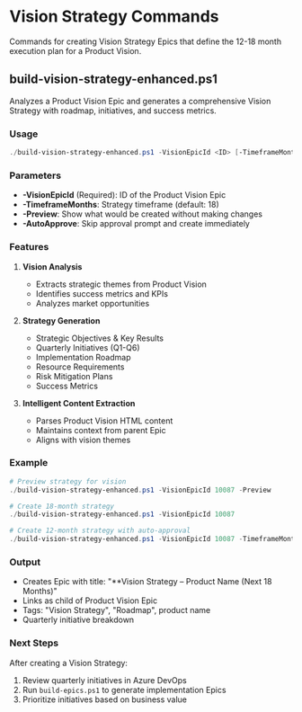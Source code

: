 # Vision Strategy Commands

Commands for creating Vision Strategy Epics that define the 12-18 month execution plan for a Product Vision.

## build-vision-strategy-enhanced.ps1

Analyzes a Product Vision Epic and generates a comprehensive Vision Strategy with roadmap, initiatives, and success metrics.

### Usage

```powershell
./build-vision-strategy-enhanced.ps1 -VisionEpicId <ID> [-TimeframeMonths 18] [-Preview] [-AutoApprove]
```

### Parameters

- **-VisionEpicId** (Required): ID of the Product Vision Epic
- **-TimeframeMonths**: Strategy timeframe (default: 18)
- **-Preview**: Show what would be created without making changes
- **-AutoApprove**: Skip approval prompt and create immediately

### Features

1. **Vision Analysis**
   - Extracts strategic themes from Product Vision
   - Identifies success metrics and KPIs
   - Analyzes market opportunities

2. **Strategy Generation**
   - Strategic Objectives & Key Results
   - Quarterly Initiatives (Q1-Q6)
   - Implementation Roadmap
   - Resource Requirements
   - Risk Mitigation Plans
   - Success Metrics

3. **Intelligent Content Extraction**
   - Parses Product Vision HTML content
   - Maintains context from parent Epic
   - Aligns with vision themes

### Example

```powershell
# Preview strategy for vision
./build-vision-strategy-enhanced.ps1 -VisionEpicId 10087 -Preview

# Create 18-month strategy
./build-vision-strategy-enhanced.ps1 -VisionEpicId 10087

# Create 12-month strategy with auto-approval
./build-vision-strategy-enhanced.ps1 -VisionEpicId 10087 -TimeframeMonths 12 -AutoApprove
```

### Output

- Creates Epic with title: "**Vision Strategy – Product Name (Next 18 Months)"
- Links as child of Product Vision Epic
- Tags: "Vision Strategy", "Roadmap", product name
- Quarterly initiative breakdown

### Next Steps

After creating a Vision Strategy:
1. Review quarterly initiatives in Azure DevOps
2. Run `build-epics.ps1` to generate implementation Epics
3. Prioritize initiatives based on business value